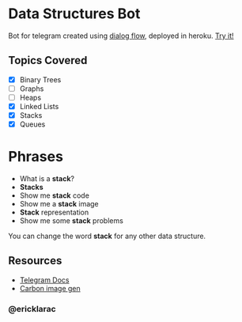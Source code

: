 # Data Structures Bot

Bot for telegram created using [dialog flow](https://cloud.google.com/dialogflow/docs), deployed in heroku. [Try it!](https://web.telegram.org/#/im?p=@ericklaracbot)

## Topics Covered

- [x] Binary Trees
- [ ] Graphs
- [ ] Heaps
- [x] Linked Lists
- [x] Stacks
- [x] Queues

# Phrases

- What is a **stack**?
- **Stacks**
- Show me **stack** code
- Show me a **stack** image
- **Stack** representation
- Show me some **stack** problems

You can change the word **stack** for any other data structure.

## Resources

- [Telegram Docs](https://core.telegram.org/bots/api#setchatphoto)
- [Carbon image gen](https://carbon.now.sh/)

### @ericklarac
